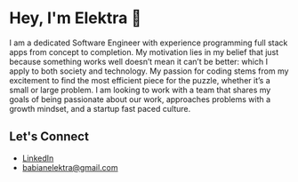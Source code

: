 # Hey, I'm Elektra 👋
I am a dedicated Software Engineer with experience programming full stack apps from concept to completion. My motivation lies in my belief that just because something works well doesn’t mean it can’t be better: which I apply to both society and technology. My passion for coding stems from my excitement to find the most efficient piece for the puzzle, whether it’s a small or large problem. I am looking to work with a team that shares my goals of being passionate about our work, approaches problems with a growth mindset, and a startup fast paced culture.

## Let's Connect 
- [LinkedIn](linkedin.com/in/elektrababian)
- babianelektra@gmail.com
 


